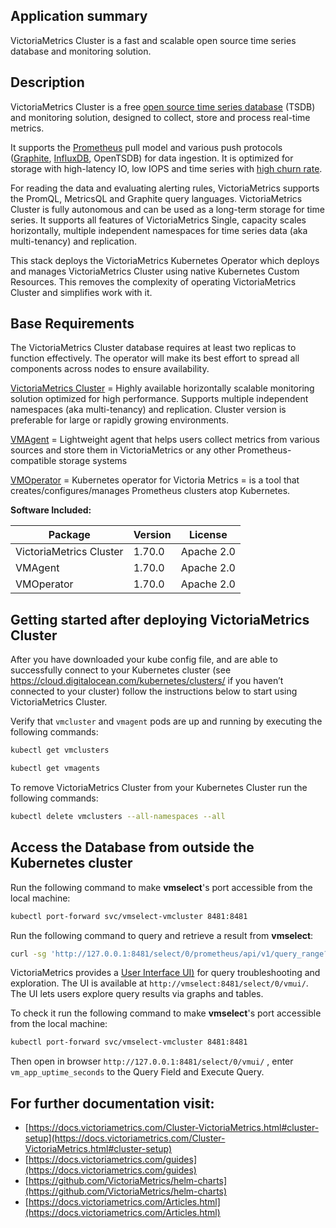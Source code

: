 ## Application summary

VictoriaMetrics Cluster is a fast and scalable open source time series database and monitoring solution.

## Description

VictoriaMetrics Cluster is a free [open source time series database](https://en.wikipedia.org/wiki/Time_series_database) (TSDB) and monitoring solution,
designed to collect, store and process real-time metrics.

It supports the [Prometheus](https://en.wikipedia.org/wiki/Prometheus_(software)) pull model and various push protocols ([Graphite](https://en.wikipedia.org/wiki/Graphite_(software)), [InfluxDB](https://en.wikipedia.org/wiki/InfluxDB), OpenTSDB) 
for data ingestion. It is optimized for storage with high-latency IO, low IOPS and time series with [high churn rate](https://docs.victoriametrics.com/FAQ.html#what-is-high-churn-rate).

For reading the data and evaluating alerting rules, VictoriaMetrics supports the PromQL, MetricsQL and Graphite query languages.
VictoriaMetrics Cluster is fully autonomous and can be used as a long-term storage for time series. It supports all features of VictoriaMetrics Single,
capacity scales horizontally, multiple independent namespaces for time series data  (aka multi-tenancy) and replication.

This stack deploys the VictoriaMetrics Kubernetes Operator which deploys and manages
VictoriaMetrics Cluster using native Kubernetes Custom Resources. This removes the
complexity of operating VictoriaMetrics Cluster and simplifies work with it.

## Base Requirements

The VictoriaMetrics Cluster database requires at least two replicas to function
effectively. The operator will make its best effort to spread all components
across nodes to ensure availability.

[VictoriaMetrics Cluster](https://docs.victoriametrics.com/Cluster-VictoriaMetrics.html)  =  Highly available horizontally scalable monitoring solution optimized for high performance.  Supports multiple independent namespaces (aka multi-tenancy) and replication. Cluster version is preferable for large or rapidly growing environments.

[VMAgent](https://docs.victoriametrics.com/vmagent.html) = Lightweight agent that helps users collect metrics from various sources and store them in VictoriaMetrics or any other Prometheus-compatible storage systems

[VMOperator](https://github.com/VictoriaMetrics/operator) = Kubernetes operator for Victoria Metrics = is a tool that creates/configures/manages Prometheus clusters atop Kubernetes.

**Software Included:**

| Package  | Version | License |
| ------------- | ------------- | ------------- |
| VictoriaMetrics Cluster  | 1.70.0  | Apache 2.0  |
| VMAgent  | 1.70.0  | Apache 2.0  |
| VMOperator  | 1.70.0  | Apache 2.0  |

## Getting started after deploying VictoriaMetrics Cluster

After you have downloaded your kube config file, and are able to successfully connect to your Kubernetes cluster (see https://cloud.digitalocean.com/kubernetes/clusters/ if you haven’t connected to your cluster) follow the instructions below to start using VictoriaMetrics Cluster.

Verify that `vmcluster` and `vmagent` pods are up and running by executing the following commands:

```bash
kubectl get vmclusters
```

```bash
kubectl get vmagents
```

To remove VictoriaMetrics Cluster from your Kubernetes Cluster run the following commands:

```bash
kubectl delete vmclusters --all-namespaces --all
```

## Access the Database from outside the Kubernetes cluster

Run the following command to make **vmselect**'s port accessible from the local machine:

```bash
kubectl port-forward svc/vmselect-vmcluster 8481:8481
```

Run the following command to query and retrieve a result from **vmselect**:

```bash
curl -sg 'http://127.0.0.1:8481/select/0/prometheus/api/v1/query_range?query=vm_app_uptime_seconds' | jq
```

VictoriaMetrics provides a [User Interface  UI)](https://docs.victoriametrics.com/Single-server-VictoriaMetrics.html#vmui) for query troubleshooting and exploration. The UI is available at `http://vmselect:8481/select/0/vmui/`. The UI lets users explore query results via graphs and tables.

To check it run the following command to make **vmselect**'s port accessible from the local machine:

```bash
kubectl port-forward svc/vmselect-vmcluster 8481:8481
```

Then open in browser `http://127.0.0.1:8481/select/0/vmui/` , enter `vm_app_uptime_seconds` to the Query Field and Execute Query.

## For further documentation visit:

- [https://docs.victoriametrics.com/Cluster-VictoriaMetrics.html#cluster-setup](https://docs.victoriametrics.com/Cluster-VictoriaMetrics.html#cluster-setup)
- [https://docs.victoriametrics.com/guides](https://docs.victoriametrics.com/guides)
- [https://github.com/VictoriaMetrics/helm-charts](https://github.com/VictoriaMetrics/helm-charts)
- [https://docs.victoriametrics.com/Articles.html](https://docs.victoriametrics.com/Articles.html)